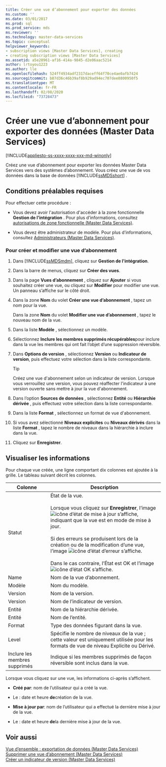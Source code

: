 ```yaml
---
title: Créer une vue d’abonnement pour exporter des données
ms.custom: ''
ms.date: 03/01/2017
ms.prod: sql
ms.prod_service: mds
ms.reviewer: ''
ms.technology: master-data-services
ms.topic: conceptual
helpviewer_keywords:
- subscription views [Master Data Services], creating
- creating subscription views [Master Data Services]
ms.assetid: a5e28961-af16-414a-9845-d2e06aac5214
author: lrtoyou1223
ms.author: lle
ms.openlocfilehash: 524ff4934adf2317daceff64f70ce4ae0afb7424
ms.sourcegitcommit: b87d36c46b39af8b929ad94ec707dee8800950f5
ms.translationtype: MT
ms.contentlocale: fr-FR
ms.lasthandoff: 02/08/2020
ms.locfileid: "73728473"
---
```

# <a name="create-a-subscription-view-to-export-data-master-data-services"></a>Créer une vue d’abonnement pour exporter des données (Master Data Services)

[!INCLUDE[appliesto-ss-xxxx-xxxx-xxx-md-winonly](../includes/appliesto-ss-xxxx-xxxx-xxx-md-winonly.md)]

  Créez une vue d’abonnement pour exporter les données Master Data Services vers des systèmes d’abonnement. Vous créez une vue de vos données dans la base de données [!INCLUDE[ssMDSshort](../includes/ssmdsshort-md.md)] .  
  
## <a name="prerequisites"></a>Conditions préalables requises  
 Pour effectuer cette procédure :  
  
-   Vous devez avoir l'autorisation d'accéder à la zone fonctionnelle **Gestion de l'intégration** . Pour plus d’informations, consultez [autorisations de zone fonctionnelle &#40;Master Data Services&#41;](../master-data-services/functional-area-permissions-master-data-services.md).  
  
-   Vous devez être administrateur de modèle. Pour plus d’informations, consultez [Administrateurs &#40;Master Data Services&#41;](../master-data-services/administrators-master-data-services.md).  
  
### <a name="to-create-and-edit-a-subscription-view"></a>Pour créer et modifier une vue d’abonnement  
  
1.  Dans [!INCLUDE[ssMDSmdm](../includes/ssmdsmdm-md.md)], cliquez sur **Gestion de l'intégration**.  
  
2.  Dans la barre de menus, cliquez sur **Créer des vues**.  
  
3.  Dans la page **Vues d’abonnement** , cliquez sur **Ajouter** si vous souhaitez créer une vue, ou cliquez sur **Modifier** pour modifier une vue. Un panneau s’affiche sur le côté droit.  
  
4.  Dans la zone **Nom** du volet **Créer une vue d’abonnement** , tapez un nom pour la vue.  
  
     Dans la zone **Nom** du volet **Modifier une vue d’abonnement** , tapez le nouveau nom de la vue.  
  
5.  Dans la liste **Modèle** , sélectionnez un modèle.  
  
6.  Sélectionnez **Inclure les membres supprimés récupérables**pour inclure dans la vue les membres qui ont fait l’objet d’une suppression réversible.  
  
7.  Dans **Options de version** , sélectionnez **Version** ou **Indicateur de version**, puis effectuez votre sélection dans la liste correspondante.  
  
    > [!TIP]  
    >  Créez une vue d'abonnement selon un indicateur de version. Lorsque vous verrouillez une version, vous pouvez réaffecter l'indicateur à une version ouverte sans mettre à jour la vue d'abonnement.  
  
8.  Dans l’option **Sources de données** , sélectionnez **Entité** ou **Hiérarchie dérivée** , puis effectuez votre sélection dans la liste correspondante.  
  
9. Dans la liste **Format** , sélectionnez un format de vue d'abonnement.  
  
10. Si vous avez sélectionné **Niveaux explicites** ou **Niveaux dérivés** dans la liste **Format** , tapez le nombre de niveaux dans la hiérarchie à inclure dans la vue.  
  
11. Cliquez sur **Enregistrer**.  
  
## <a name="view-information"></a>Visualiser les informations  
 Pour chaque vue créée, une ligne comportant dix colonnes est ajoutée à la grille. Le tableau suivant décrit les colonnes.  
  
|Colonne|Description|  
|------------|-----------------|  
|Statut|État de la vue.<br /><br /> Lorsque vous cliquez sur **Enregistrer**, l’image ![icône d’état de mise à jour](../master-data-services/media/mds-statusicon-updating.png "Icône de mise à jour de l’État") s’affiche, indiquant que la vue est en mode de mise à jour.<br /><br /> Si des erreurs se produisent lors de la création ou de la modification d’une vue, l’image ![icône d’état d’erreur](../master-data-services/media/mds-statusicon-error.png "Icône d’état d’erreur") s’affiche.<br /><br /> Dans le cas contraire, l’État est OK et l’image ![icône d’état OK](../master-data-services/media/mds-statusicon-ok.png "Icône d’état OK") s’affiche.|  
|Name|Nom de la vue d’abonnement.|  
|Modèle|Nom du modèle.|  
|Version|Nom de la version.|  
|Version|Nom de l’indicateur de version.|  
|Entité|Nom de la hiérarchie dérivée.|  
|Entité|Nom de l’entité.|  
|Format|Type des données figurant dans la vue.|  
|Level|Spécifie le nombre de niveaux de la vue ; cette valeur est uniquement utilisée pour les formats de vue de niveau Explicite ou Dérivé.|  
|Inclure les membres supprimés|Indique si les membres supprimés de façon réversible sont inclus dans la vue.|  
  
 Lorsque vous cliquez sur une vue, les informations ci-après s’affichent.  
  
-   **Créé par**: nom de l’utilisateur qui a créé la vue.  
  
-   Le : date et heure **de**création de la vue.  
  
-   **Mise à jour par**: nom de l’utilisateur qui a effectué la dernière mise à jour de la vue.  
  
-   Le : date et heure **de**la dernière mise à jour de la vue.  
  
## <a name="see-also"></a>Voir aussi  
 [Vue d’ensemble : exportation de données &#40;Master Data Services&#41;](../master-data-services/overview-exporting-data-master-data-services.md)   
 [Supprimer une vue d’abonnement &#40;Master Data Services&#41;](../master-data-services/delete-a-subscription-view-master-data-services.md)   
 [Créer un indicateur de version &#40;Master Data Services&#41;](../master-data-services/create-a-version-flag-master-data-services.md)  
  
  
